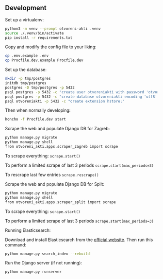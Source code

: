 ## Development

Set up a virtualenv:

```bash
python3 -m venv --prompt otvoreni-akti .venv
source ./.venv/bin/activate
pip install -r requirements.txt
```

Copy and modify the config file to your liking:

```bash
cp .env.example .env
cp Procfile.dev.example Procfile.dev
```

Set up the database:

```bash
mkdir -p tmp/postgres
initdb tmp/postgres
postgres -D tmp/postgres -p 5432
psql postgres -p 5432 -c "create user otvoreniakti with password 'otvoreniakti';"
psql postgres -p 5432 -c "create database otvoreniakti encoding 'utf8' template template0 owner otvoreniakti;"
psql otvoreniakti -p 5432 -c "create extension hstore;"
```

Then when normally developing:

```bash
honcho -f Procfile.dev start
```


Scrape the web and populate Django DB for Zagreb:

```bash
python manage.py migrate
python manage.py shell
from otvoreni_akti.apps.scraper_zagreb import scrape
```
To scrape everything: ```scrape.start()```

To perform a limited scrape of last 3 periods ```scrape.start(max_periods=3)```

To rescrape last few entries ```scrape.rescrape()```


Scrape the web and populate Django DB for Split:

```bash
python manage.py migrate
python manage.py shell
from otvoreni_akti.apps.scraper_split import scrape
```
To scrape everything: ```scrape.start()```

To perform a limited scrape of last 3 periods ```scrape.start(max_periods=3)```


Running Elasticsearch:

Download and install Elasticsearch from the [official website](https://www.elastic.co/downloads/elasticsearch).
Then run this command:
```bash
python manage.py search_index --rebuild
```


Run the Django server (if not running):
```bash
python manage.py runserver
```